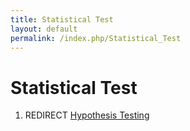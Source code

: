 ```yaml
---
title: Statistical Test
layout: default
permalink: /index.php/Statistical_Test
---
```


# Statistical Test

1. REDIRECT [Hypothesis Testing](Hypothesis_Testing)